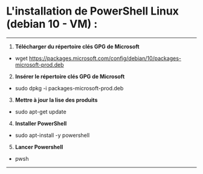 # L'installation de PowerShell Linux (debian 10 - VM) : 
---
1. **Télécharger du répertoire clés GPG de Microsoft**
- wget https://packages.microsoft.com/config/debian/10/packages-microsoft-prod.deb
</ul>

2. **Insérer le répertoire clés GPG de Microsoft**
- sudo dpkg -i packages-microsoft-prod.deb
</ul>

3. **Mettre à jour la lise des produits**
- sudo apt-get update 

4. **Installer PowerShell**
- sudo apt-install -y powershell

5. **Lancer Powershell**
- pwsh
---





